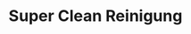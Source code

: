 ---
title: "Super Clean Reinigung"
url: /oberschleissheim/super-clean-reinigung/
shop: Wäscherei
---